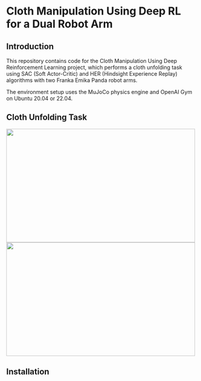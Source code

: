 # Cloth Manipulation Using Deep RL for a Dual Robot Arm

## Introduction
This repository contains code for the Cloth Manipulation Using Deep Reinforcement Learning project, which performs a cloth unfolding task using SAC (Soft Actor-Critic) and HER (Hindsight Experience Replay) algorithms with two Franka Emika Panda robot arms.  

The environment setup uses the MuJoCo physics engine and OpenAI Gym on Ubuntu 20.04 or 22.04.

## Cloth Unfolding Task
<img src="https://github.com/user-attachments/assets/cd4539b4-591f-449b-a7f1-885daa4eba16" width="500" height="300">
<img src="https://github.com/user-attachments/assets/0c0111f4-16d3-49af-bf03-7741c4a4a2b7" width="500" height="300">

## Installation
